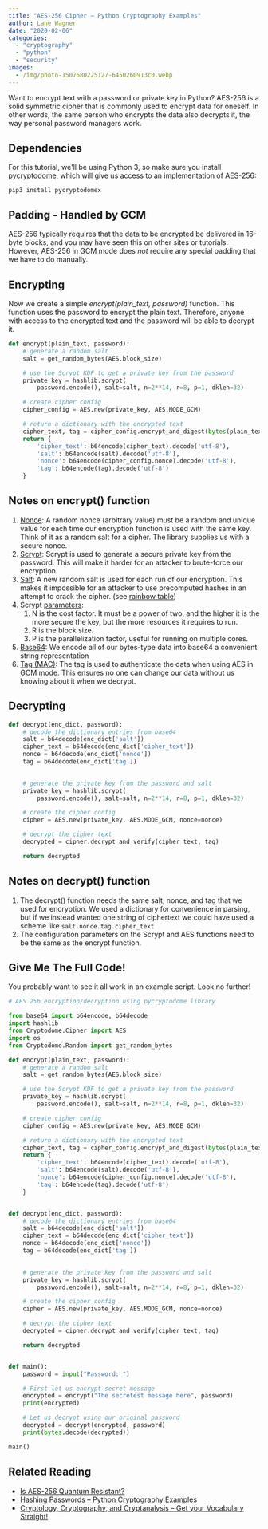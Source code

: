```yaml
---
title: "AES-256 Cipher – Python Cryptography Examples"
author: Lane Wagner
date: "2020-02-06"
categories: 
  - "cryptography"
  - "python"
  - "security"
images:
  - /img/photo-1507680225127-6450260913c0.webp
---
```


Want to encrypt text with a password or private key in Python? AES-256 is a solid symmetric cipher that is commonly used to encrypt data for oneself. In other words, the same person who encrypts the data also decrypts it, the way personal password managers work.

## Dependencies

For this tutorial, we'll be using Python 3, so make sure you install [pycryptodome](https://www.pycryptodome.org/en/latest/src/introduction.html), which will give us access to an implementation of AES-256:

```
pip3 install pycryptodomex
```

## Padding - Handled by GCM

AES-256 typically requires that the data to be encrypted be delivered in 16-byte blocks, and you may have seen this on other sites or tutorials. However, AES-256 in GCM mode does _not_ require any special padding that we have to do manually.

## Encrypting

Now we create a simple _encrypt(plain\_text, password)_ function. This function uses the password to encrypt the plain text. Therefore, anyone with access to the encrypted text and the password will be able to decrypt it.

```py
def encrypt(plain_text, password):
    # generate a random salt
    salt = get_random_bytes(AES.block_size)

    # use the Scrypt KDF to get a private key from the password
    private_key = hashlib.scrypt(
        password.encode(), salt=salt, n=2**14, r=8, p=1, dklen=32)

    # create cipher config
    cipher_config = AES.new(private_key, AES.MODE_GCM)

    # return a dictionary with the encrypted text
    cipher_text, tag = cipher_config.encrypt_and_digest(bytes(plain_text, 'utf-8'))
    return {
        'cipher_text': b64encode(cipher_text).decode('utf-8'),
        'salt': b64encode(salt).decode('utf-8'),
        'nonce': b64encode(cipher_config.nonce).decode('utf-8'),
        'tag': b64encode(tag).decode('utf-8')
    }
```

## Notes on encrypt() function

1. [Nonce](https://en.wikipedia.org/wiki/Cryptographic_nonce): A random nonce (arbitrary value) must be a random and unique value for each time our encryption function is used with the same key. Think of it as a random salt for a cipher. The library supplies us with a secure nonce.
2. [Scrypt](https://qvault.io/cryptography/very-basic-intro-to-the-scrypt-hash/): Scrypt is used to generate a secure private key from the password. This will make it harder for an attacker to brute-force our encryption.
3. [Salt](https://en.wikipedia.org/wiki/Salt_(cryptography)): A new random salt is used for each run of our encryption. This makes it impossible for an attacker to use precomputed hashes in an attempt to crack the cipher. (see [rainbow table](https://en.wikipedia.org/wiki/Rainbow_table))
4. Scrypt [parameters](https://docs.python.org/3/library/hashlib.html#hashlib.scrypt):
    1. N is the cost factor. It must be a power of two, and the higher it is the more secure the key, but the more resources it requires to run.
    2. R is the block size.
    3. P is the parallelization factor, useful for running on multiple cores.
5. [Base64](https://qvault.io/cryptography/base64-vs-base58-encoding/): We encode all of our bytes-type data into base64 a convenient string representation
6. [Tag (MAC)](https://qvault.io/cryptography/hmac-and-macs-in-jwts/): The tag is used to authenticate the data when using AES in GCM mode. This ensures no one can change our data without us knowing about it when we decrypt.

## Decrypting

```py
def decrypt(enc_dict, password):
    # decode the dictionary entries from base64
    salt = b64decode(enc_dict['salt'])
    cipher_text = b64decode(enc_dict['cipher_text'])
    nonce = b64decode(enc_dict['nonce'])
    tag = b64decode(enc_dict['tag'])
    

    # generate the private key from the password and salt
    private_key = hashlib.scrypt(
        password.encode(), salt=salt, n=2**14, r=8, p=1, dklen=32)

    # create the cipher config
    cipher = AES.new(private_key, AES.MODE_GCM, nonce=nonce)

    # decrypt the cipher text
    decrypted = cipher.decrypt_and_verify(cipher_text, tag)

    return decrypted
```

## Notes on decrypt() function

1. The decrypt() function needs the same salt, nonce, and tag that we used for encryption. We used a dictionary for convenience in parsing, but if we instead wanted one string of ciphertext we could have used a scheme like `salt.nonce.tag.cipher_text`
2. The configuration parameters on the Scrypt and AES functions need to be the same as the encrypt function.

## Give Me The Full Code!

You probably want to see it all work in an example script. Look no further!

```py
# AES 256 encryption/decryption using pycryptodome library

from base64 import b64encode, b64decode
import hashlib
from Cryptodome.Cipher import AES
import os
from Cryptodome.Random import get_random_bytes

def encrypt(plain_text, password):
    # generate a random salt
    salt = get_random_bytes(AES.block_size)

    # use the Scrypt KDF to get a private key from the password
    private_key = hashlib.scrypt(
        password.encode(), salt=salt, n=2**14, r=8, p=1, dklen=32)

    # create cipher config
    cipher_config = AES.new(private_key, AES.MODE_GCM)

    # return a dictionary with the encrypted text
    cipher_text, tag = cipher_config.encrypt_and_digest(bytes(plain_text, 'utf-8'))
    return {
        'cipher_text': b64encode(cipher_text).decode('utf-8'),
        'salt': b64encode(salt).decode('utf-8'),
        'nonce': b64encode(cipher_config.nonce).decode('utf-8'),
        'tag': b64encode(tag).decode('utf-8')
    }


def decrypt(enc_dict, password):
    # decode the dictionary entries from base64
    salt = b64decode(enc_dict['salt'])
    cipher_text = b64decode(enc_dict['cipher_text'])
    nonce = b64decode(enc_dict['nonce'])
    tag = b64decode(enc_dict['tag'])
    

    # generate the private key from the password and salt
    private_key = hashlib.scrypt(
        password.encode(), salt=salt, n=2**14, r=8, p=1, dklen=32)

    # create the cipher config
    cipher = AES.new(private_key, AES.MODE_GCM, nonce=nonce)

    # decrypt the cipher text
    decrypted = cipher.decrypt_and_verify(cipher_text, tag)

    return decrypted


def main():
    password = input("Password: ")

    # First let us encrypt secret message
    encrypted = encrypt("The secretest message here", password)
    print(encrypted)

    # Let us decrypt using our original password
    decrypted = decrypt(encrypted, password)
    print(bytes.decode(decrypted))

main()
```

## Related Reading

- [Is AES-256 Quantum Resistant?](https://qvault.io/2019/07/09/is-aes-256-quantum-resistant/) 
- [Hashing Passwords – Python Cryptography Examples](https://qvault.io/2020/01/29/hashing-passwords-python-cryptography-examples/)
- [Cryptology, Cryptography, and Cryptanalysis – Get your Vocabulary Straight!](https://qvault.io/2019/12/16/cryptology-cryptography-and-cryptanalysis-get-your-vocabulary-straight/)
